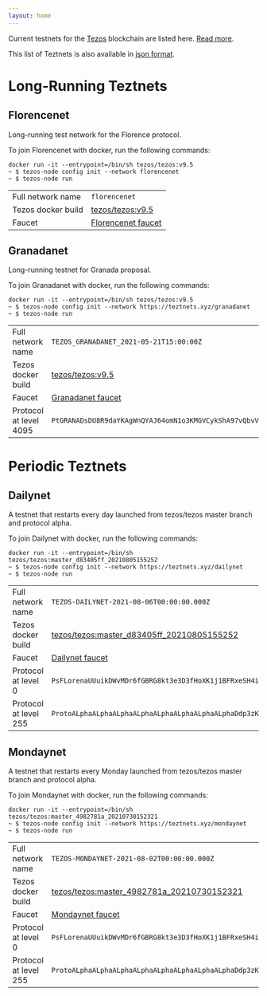 ```yaml
---
layout: home
---
```


Current testnets for the [Tezos](https://tezos.com) blockchain are listed here. [Read more](about/).

This list of Teztnets is also available in [json format](https://teztnets.xyz/teztnets.json).

# Long-Running Teztnets


## Florencenet
Long-running test network for the Florence protocol.

To join Florencenet with docker, run the following commands:

```
docker run -it --entrypoint=/bin/sh tezos/tezos:v9.5
~ $ tezos-node config init --network florencenet
~ $ tezos-node run
```

| | |
|-------|---------------------|
| Full network name | `florencenet` |
| Tezos docker build | [tezos/tezos:v9.5](https://hub.docker.com/r/tezos/tezos/tags?page=1&ordering=last_updated&name=v9.5) |
| Faucet | [Florencenet faucet](https://faucet.tzalpha.net) |


## Granadanet
Long-running testnet for Granada proposal.

To join Granadanet with docker, run the following commands:

```
docker run -it --entrypoint=/bin/sh tezos/tezos:v9.5
~ $ tezos-node config init --network https://teztnets.xyz/granadanet
~ $ tezos-node run
```

| | |
|-------|---------------------|
| Full network name | `TEZOS_GRANADANET_2021-05-21T15:00:00Z` |
| Tezos docker build | [tezos/tezos:v9.5](https://hub.docker.com/r/tezos/tezos/tags?page=1&ordering=last_updated&name=v9.5) |
| Faucet | [Granadanet faucet](https://faucet.tzalpha.net) |
| Protocol at level 4095 |  `PtGRANADsDU8R9daYKAgWnQYAJ64omN1o3KMGVCykShA97vQbvV` |



# Periodic Teztnets


## Dailynet
A testnet that restarts every day launched from tezos/tezos master branch and protocol alpha.

To join Dailynet with docker, run the following commands:

```
docker run -it --entrypoint=/bin/sh tezos/tezos:master_d83405ff_20210805155252
~ $ tezos-node config init --network https://teztnets.xyz/dailynet
~ $ tezos-node run
```

| | |
|-------|---------------------|
| Full network name | `TEZOS-DAILYNET-2021-08-06T00:00:00.000Z` |
| Tezos docker build | [tezos/tezos:master_d83405ff_20210805155252](https://hub.docker.com/r/tezos/tezos/tags?page=1&ordering=last_updated&name=master_d83405ff_20210805155252) |
| Faucet | [Dailynet faucet](https://faucet.dailynet-2021-08-06.teztnets.xyz) |
| Protocol at level 0 |  `PsFLorenaUUuikDWvMDr6fGBRG8kt3e3D3fHoXK1j1BFRxeSH4i` |
| Protocol at level 255 |  `ProtoALphaALphaALphaALphaALphaALphaALphaALphaDdp3zK` |


## Mondaynet
A testnet that restarts every Monday launched from tezos/tezos master branch and protocol alpha.

To join Mondaynet with docker, run the following commands:

```
docker run -it --entrypoint=/bin/sh tezos/tezos:master_4982781a_20210730152321
~ $ tezos-node config init --network https://teztnets.xyz/mondaynet
~ $ tezos-node run
```

| | |
|-------|---------------------|
| Full network name | `TEZOS-MONDAYNET-2021-08-02T00:00:00.000Z` |
| Tezos docker build | [tezos/tezos:master_4982781a_20210730152321](https://hub.docker.com/r/tezos/tezos/tags?page=1&ordering=last_updated&name=master_4982781a_20210730152321) |
| Faucet | [Mondaynet faucet](https://faucet.tzalpha.net) |
| Protocol at level 0 |  `PsFLorenaUUuikDWvMDr6fGBRG8kt3e3D3fHoXK1j1BFRxeSH4i` |
| Protocol at level 255 |  `ProtoALphaALphaALphaALphaALphaALphaALphaALphaDdp3zK` |




